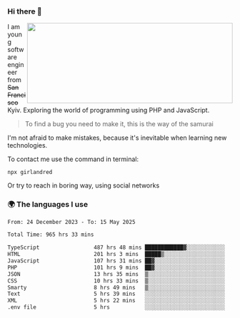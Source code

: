 ### Hi there 👋  

<img align='right' src="https://github-readme-stats.vercel.app/api?username=girlandred&count_private=true&show_icons=true&include_all_commits=true&hide_rank=true&hide_title=true&theme=buefy&card_width=300" width=460 height=180>


I am young software engineer from ~~San Francisco~~ Kyiv. Exploring the world of programming using PHP and JavaScript.


> To find a bug you need to make it, this is the way of the samurai



I'm not afraid to make mistakes, because it's inevitable when learning new technologies.

To contact me use the command in terminal:

```
npx girlandred
```

Or try to reach in boring way, using social networks


### 🌍 The languages I use

<!--START_SECTION:waka-->

```txt
From: 24 December 2023 - To: 15 May 2025

Total Time: 965 hrs 33 mins

TypeScript                 487 hrs 48 mins ████████████▓░░░░░░░░░░░░   50.51 %
HTML                       201 hrs 3 mins  █████▒░░░░░░░░░░░░░░░░░░░   20.82 %
JavaScript                 107 hrs 31 mins ██▓░░░░░░░░░░░░░░░░░░░░░░   11.13 %
PHP                        101 hrs 9 mins  ██▓░░░░░░░░░░░░░░░░░░░░░░   10.47 %
JSON                       13 hrs 35 mins  ▒░░░░░░░░░░░░░░░░░░░░░░░░   01.41 %
CSS                        10 hrs 33 mins  ▒░░░░░░░░░░░░░░░░░░░░░░░░   01.09 %
Smarty                     8 hrs 49 mins   ▒░░░░░░░░░░░░░░░░░░░░░░░░   00.91 %
Text                       5 hrs 39 mins   ░░░░░░░░░░░░░░░░░░░░░░░░░   00.59 %
XML                        5 hrs 22 mins   ░░░░░░░░░░░░░░░░░░░░░░░░░   00.56 %
.env file                  5 hrs           ░░░░░░░░░░░░░░░░░░░░░░░░░   00.52 %
```

<!--END_SECTION:waka-->
